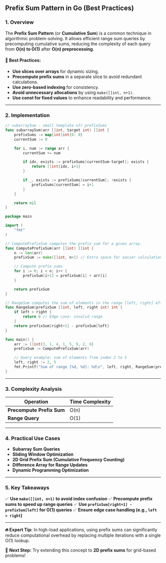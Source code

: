 ## Prefix Sum Pattern in Go (Best Practices)

### 1. Overview
The **Prefix Sum Pattern** (or **Cumulative Sum**) is a common technique in algorithmic problem-solving. It allows efficient range sum queries by precomputing cumulative sums, reducing the complexity of each query from **O(n) to O(1)** after **O(n) preprocessing**.

#### 🔹 Best Practices:
- **Use slices over arrays** for dynamic sizing.
- **Precompute prefix sums** in a separate slice to avoid redundant calculations.
- **Use zero-based indexing** for consistency.
- **Avoid unnecessary allocations** by using `make([]int, n+1)`.
- **Use const for fixed values** to enhance readability and performance.

---

### 2. Implementation

```go
// subarraySum - small template ofr prefixSums
func subarraySum(arr []int, target int) []int {
    prefixSums := map[int]int{0: 0}
    currentSum := 0

    for i, num := range arr {
        currentSum += num

        if idx, exists := prefixSums[currentSum-target]; exists {
            return []int{idx, i+1}
        }

        if _, exists := prefixSums[currentSum]; !exists {
            prefixSums[currentSum] = i+1
        }
    }

    return nil
}
```

```go
package main

import (
	"fmt"
)

// ComputePrefixSum computes the prefix sum for a given array.
func ComputePrefixSum(arr []int) []int {
	n := len(arr)
	prefixSum := make([]int, n+1) // Extra space for easier calculations

	// Compute prefix sums
	for i := 0; i < n; i++ {
		prefixSum[i+1] = prefixSum[i] + arr[i]
	}

	return prefixSum
}

// RangeSum computes the sum of elements in the range [left, right] efficiently.
func RangeSum(prefixSum []int, left, right int) int {
	if left > right {
		return 0 // Edge case: invalid range
	}
	return prefixSum[right+1] - prefixSum[left]
}

func main() {
	arr := []int{3, 1, 4, 1, 5, 9, 2, 6}
	prefixSum := ComputePrefixSum(arr)

	// Query example: sum of elements from index 2 to 5
	left, right := 2, 5
	fmt.Printf("Sum of range [%d, %d]: %d\n", left, right, RangeSum(prefixSum, left, right))
}
```

---

### 3. Complexity Analysis
| Operation     | Time Complexity |
|--------------|---------------|
| **Precompute Prefix Sum** | O(n) |
| **Range Query** | O(1) |

---

### 4. Practical Use Cases
- **Subarray Sum Queries**
- **Sliding Window Optimization**
- **2D Grid Prefix Sum (Cumulative Frequency Counting)**
- **Difference Array for Range Updates**
- **Dynamic Programming Optimization**

---

### 5. Key Takeaways
✅ **Use `make([]int, n+1)` to avoid index confusion**
✅ **Precompute prefix sums to speed up range queries**
✅ **Use `prefixSum[right+1] - prefixSum[left]` for O(1) queries**
✅ **Ensure edge case handling (e.g., `left > right`)**

---

**🔥 Expert Tip:** In high-load applications, using prefix sums can significantly reduce computational overhead by replacing multiple iterations with a single O(1) lookup.

🚀 **Next Step:** Try extending this concept to **2D prefix sums** for grid-based problems!
